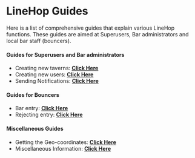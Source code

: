 # LineHop Guides

Here is a list of comprehensive guides that explain various LineHop functions. These guides are aimed at Superusers, Bar administrators and local bar staff (bouncers).

#### Guides for Superusers and Bar administrators
- Creating new taverns: **[Click Here](https://github.com/linehop/guides/blob/master/Guides/creating-new-taverns.md)**
- Creating new users: **[Click Here](https://github.com/linehop/guides/blob/master/Guides/creating-new-users.md)**
- Sending Notifications: **[Click Here](https://github.com/linehop/guides/blob/master/Guides/notifications.md)**

#### Guides for Bouncers
- Bar entry: **[Click Here](https://github.com/linehop/guides/blob/master/Bouncers/entry.md)**
- Rejecting entry: **[Click Here](https://github.com/linehop/guides/blob/master/Bouncers/rejection.md)**

#### Miscellaneous Guides
- Getting the Geo-coordinates: **[Click Here](https://github.com/linehop/guides/blob/master/Guides/geo-coordinates.md)**
- Miscellaneous Information: **[Click Here](https://github.com/linehop/guides/blob/master/Guides/miscellaneous.md)**
